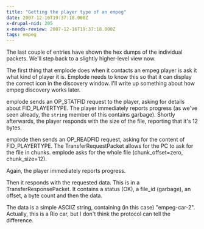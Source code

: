 ```yaml
---
title: "Getting the player type of an empeg"
date: 2007-12-16T19:37:18.000Z
x-drupal-nid: 205
x-needs-review: 2007-12-16T19:37:18.000Z
tags: empeg
---
```

The last couple of entries have shown the hex dumps of the individual packets. We'll step back to a slightly higher-level view now.

The first thing that emplode does when it contacts an empeg player is ask it what kind of player it is. Emplode needs to know this so that it can display the correct icon in the discovery window. I'll write up something about how empeg discovery works later.

emplode sends an OP_STATFID request to the player, asking for details about FID_PLAYERTYPE. The player immediately reports progress (as we've seen already, the `string` member of this contains garbage). Shortly afterwards, the player responds with the size of the file, reporting that it's 12 bytes.

emplode then sends an OP_READFID request, asking for the content of FID_PLAYERTYPE. The TransferRequestPacket allows for the PC to ask for the file in chunks. emplode asks for the whole file (chunk_offset=zero, chunk_size=12).

Again, the player immediately reports progress.

Then it responds with the requested data. This is in a TransferResponsePacket. It contains a status (OK), a file_id (garbage), an offset, a byte count and then the data.

The data is a simple ASCIIZ string, containing (in this case) "empeg-car-2". Actually, this is a Rio car, but I don't think the protocol can tell the difference.
